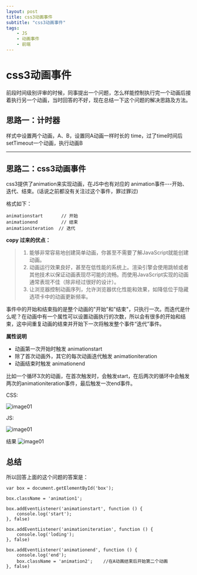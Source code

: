 ```yaml
---
layout: post
title: css3动画事件
subtitle: "css3动画事件"
tags:
    - JS 
    - 动画事件 
    - 前端  
---
```




# css3动画事件

前段时间级别评审的时候，同事提出一个问题，怎么样能控制执行完一个动画后接着执行另一个动画，当时回答的不好，现在总结一下这个问题的解决思路及方法。

## 思路一：计时器

样式中设置两个动画，A、B，设置同A动画一样时长的 time，过了time时间后setTimeout一个动画，执行动画B


----------


## 思路二：css3动画事件

css3提供了animation来实现动画，在JS中也有对应的 animation事件---开始、迭代、结束。(话说之前都没有关注过这个事件，罪过罪过)

格式如下：

``` 
animationstart	     // 开始
animationend	     // 结束
animationiteration  // 迭代	
``` 

**copy 过来的优点：**

 >1. 能够非常容易地创建简单动画，你甚至不需要了解JavaScript就能创建动画。
 >2. 动画运行效果良好，甚至在低性能的系统上。渲染引擎会使用跳帧或者其他技术以保证动画表现尽可能的流畅。而使用JavaScript实现的动画通常表现不佳（除非经过很好的设计）。
 >3. 让浏览器控制动画序列，允许浏览器优化性能和效果，如降低位于隐藏选项卡中的动画更新频率。


事件中的开始和结束指的是整个动画的"开始"和"结束"，只执行一次。而迭代是什么呢？在动画中有一个属性可以设置动画执行的次数，所以会有很多的开始和结束，这中间重复动画的结束并开始下一次将触发整个事件“迭代”事件。

**属性说明**

- 动画第一次开始时触发 animationstart
- 除了首次动画外，其它的每次动画迭代触发 animationiteration
- 动画结束时触发 animationend

比如一个循环3次的动画，在首次触发时，会触发start，在后两次的循环中会触发两次的animationiteration事件，最后触发一次end事件。

CSS:

![image01](https://lilywei739.github.io/img/161124-3.jpg)

JS:

![image01](https://lilywei739.github.io/img/161124-1.jpg)

结果
![image01](https://lilywei739.github.io/img/161124-2.jpg)


## 总结

所以回答上面的这个问题的答案是：


```
var box = document.getElementById('box');

box.className = 'animation1';

box.addEventListener('animationstart', function () {
    console.log('start');
}, false)

box.addEventListener('animationiteration', function () {
    console.log('loding');
}, false)

box.addEventListener('animationend', function () {
    console.log('end');
    box.className = 'animation2';    //在A动画结束后开始第二个动画
}, false)
``` 


